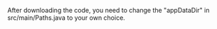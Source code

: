 After downloading the code, you need to change the "appDataDir" in src/main/Paths.java to your own choice.
